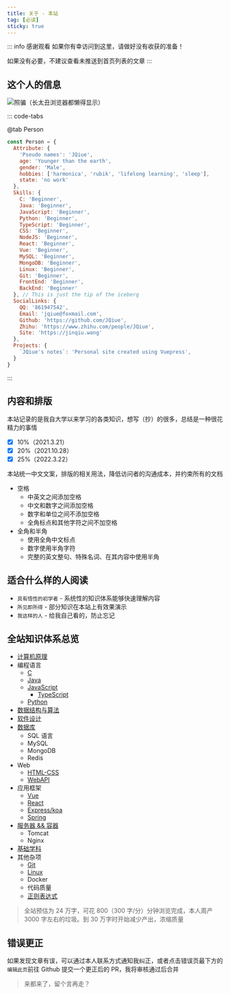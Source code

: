```yaml
---
title: 关于 - 本站
tag: [必读]
sticky: true
---
```


::: info 感谢观看
如果你有幸访问到这里，请做好没有收获的准备！

如果没有必要，不建议查看未推送到首页列表的文章
:::

## 这个人的信息

![照骗（长太丑浏览器都懒得显示）](https://jinqiu.wang/404)

::: code-tabs

@tab Person

```js
const Person = {
  Attribute: {
    'Pseudo names': 'JQiue',
    age: 'Younger than the earth',
    gender: 'Male',
    hobbies: ['harmonica', 'rubik', 'lifelong learning', 'sleep'],
    state: 'no work'
  },
  Skills: {
    C: 'Beginner',
    Java: 'Beginner',
    JavaScript: 'Beginner',
    Python: 'Beginner',
    TypeScript: 'Beginner',
    CSS: 'Beginner',
    NodeJS: 'Beginner',
    React: 'Beginner',
    Vue: 'Beginner',
    MySQL: 'Beginner',
    MongoDB: 'Beginner',
    Linux: 'Beginner',
    Git: 'Beginner', 
    FrontEnd: 'Beginner',
    BackEnd: 'Beginner'
  }, // This is just the tip of the iceberg
  SocialLinks: {
    QQ: '861947542',
    Email: 'jqiue@foxmail.com',
    Github: 'https://github.com/JQiue',
    Zhihu: 'https://www.zhihu.com/people/JQiue',
    Site: 'https://jinqiu.wang'
  },
  Projects: {
    `JQiue's notes`: 'Personal site created using Vuepress',
  }
}
```

:::

## 内容和排版

本站记录的是我自大学以来学习的各类知识，想写（抄）的很多，总结是一种很花精力的事情

- [x] 10%（2021.3.21）
- [x] 20%（2021.10.28）
- [x] 25%（2022.3.22）

本站统一中文文案，排版的相关用法，降低访问者的沟通成本，并约束所有的文档

+ 空格
  + 中英文之间添加空格
  + 中文和数字之间添加空格
  + 数字和单位之间不添加空格
  + 全角标点和其他字符之间不加空格
+ 全角和半角
  + 使用全角中文标点
  + 数字使用半角字符
  + 完整的英文整句、特殊名词、在其内容中使用半角

## 适合什么样的人阅读

+ `具有悟性的初学者` - 系统性的知识体系能够快速理解内容
+ `所见即所得` - 部分知识在本站上有效果演示
+ `我这样的人` - 给我自己看的，防止忘记

## 全站知识体系总览

+ [计算机原理](/computer/)
+ 编程语言
  + [C](/c/)
  + [Java](/java/)
  + [JavaScript](/js/)
    + [TypeScript](/sundry/typescript/)
  + [Python](/python/)
+ [数据结构与算法](/ds-algorithm/)
+ [软件设计](/sundry/software-design/)
+ [数据库](/database/)
  + SQL 语言
  + MySQL
  + MongoDB
  + Redis
+ Web
  + [HTML-CSS](/html-css/)
  + [WebAPI](/webapi/)
+ 应用框架
  + [Vue](/vue/)
  + [React](/react/)
  + [Express/koa](/express-koa/)
  + [Spring](/spring/)
+ [服务器 && 容器](/sundry/server/)
  + Tomcat
  + Nginx
+ [基础学科](/subject/)
+ 其他杂项
  + [Git](/sundry/git/)
  + [Linux](sundry/linux/)
  + Docker
  + 代码质量
  + [正则表达式](/sundry/regex/)

> 全站预估为 24 万字，可花 800（300 字/分）分钟浏览完成，本人周产 3000 字左右的垃圾。到 30 万字时开始减少产出，浓缩质量

## 错误更正

如果发现文章有误，可以通过本人联系方式通知我纠正，或者点击错误页最下方的`编辑此页`前往 Github 提交一个更正后的 PR，我将审核通过后合并

> 来都来了，留个言再走？
